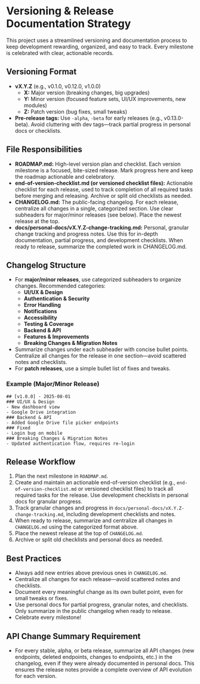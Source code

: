 
# Versioning & Release Documentation Strategy

This project uses a streamlined versioning and documentation process to keep development rewarding, organized, and easy to track. Every milestone is celebrated with clear, actionable records.

## Versioning Format
- **vX.Y.Z** (e.g., v0.1.0, v0.12.0, v1.0.0)
  - **X:** Major version (breaking changes, big upgrades)
  - **Y:** Minor version (focused feature sets, UI/UX improvements, new modules)
  - **Z:** Patch version (bug fixes, small tweaks)
- **Pre-release tags:** Use `-alpha`, `-beta` for early releases (e.g., v0.13.0-beta). Avoid cluttering with dev tags—track partial progress in personal docs or checklists.

## File Responsibilities
- **ROADMAP.md:** High-level version plan and checklist. Each version milestone is a focused, bite-sized release. Mark progress here and keep the roadmap actionable and celebratory.
- **end-of-version-checklist.md (or versioned checklist files):** Actionable checklist for each release, used to track completion of all required tasks before merging and releasing. Archive or split old checklists as needed.
- **CHANGELOG.md:** The public-facing changelog. For each release, centralize all changes in a single, categorized section. Use clear subheaders for major/minor releases (see below). Place the newest release at the top.
- **docs/personal-docs/vX.Y.Z-change-tracking.md:** Personal, granular change tracking and progress notes. Use this for in-depth documentation, partial progress, and development checklists. When ready to release, summarize the completed work in CHANGELOG.md.

## Changelog Structure
- For **major/minor releases**, use categorized subheaders to organize changes. Recommended categories:
  - **UI/UX & Design**
  - **Authentication & Security**
  - **Error Handling**
  - **Notifications**
  - **Accessibility**
  - **Testing & Coverage**
  - **Backend & API**
  - **Features & Improvements**
  - **Breaking Changes & Migration Notes**
- Summarize changes under each subheader with concise bullet points. Centralize all changes for the release in one section—avoid scattered notes and checklists.
- For **patch releases**, use a simple bullet list of fixes and tweaks.

### Example (Major/Minor Release)
```
## [v1.0.0] - 2025-08-01
### UI/UX & Design
- New dashboard view
- Google Drive integration
### Backend & API
- Added Google Drive file picker endpoints
### Fixed
- Login bug on mobile
### Breaking Changes & Migration Notes
- Updated authentication flow, requires re-login
```

## Release Workflow
1. Plan the next milestone in `ROADMAP.md`.
2. Create and maintain an actionable end-of-version checklist (e.g., `end-of-version-checklist.md` or versioned checklist files) to track all required tasks for the release. Use development checklists in personal docs for granular progress.
3. Track granular changes and progress in `docs/personal-docs/vX.Y.Z-change-tracking.md`, including development checklists and notes.
4. When ready to release, summarize and centralize all changes in `CHANGELOG.md` using the categorized format above.
5. Place the newest release at the top of `CHANGELOG.md`.
6. Archive or split old checklists and personal docs as needed.

## Best Practices
- Always add new entries above previous ones in `CHANGELOG.md`.
- Centralize all changes for each release—avoid scattered notes and checklists.
- Document every meaningful change as its own bullet point, even for small tweaks or fixes.
- Use personal docs for partial progress, granular notes, and checklists. Only summarize in the public changelog when ready to release.
- Celebrate every milestone!

## API Change Summary Requirement
- For every stable, alpha, or beta release, summarize all API changes (new endpoints, deleted endpoints, changes to endpoints, etc.) in the changelog, even if they were already documented in personal docs. This ensures the release notes provide a complete overview of API evolution for each version.

